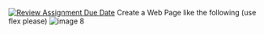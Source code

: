 [![Review Assignment Due Date](https://classroom.github.com/assets/deadline-readme-button-24ddc0f5d75046c5622901739e7c5dd533143b0c8e959d652212380cedb1ea36.svg)](https://classroom.github.com/a/JIlUHPCP)
Create a Web Page like the following (use flex please)
![image 8](https://github.com/smx-academy/my-resume/assets/59257236/c3a7137b-db90-4f84-93cd-56175503d9f3)
